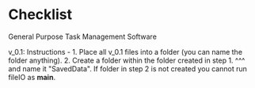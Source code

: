 # Checklist
General Purpose Task Management Software

v_0.1:
  Instructions - 
      1. Place all v_0.1 files into a folder (you can name the folder anything).
      2. Create a folder within the folder created in step 1. ^^^ and name it "SavedData".
         If folder in step 2 is not created you cannot run fileIO as __main__.
